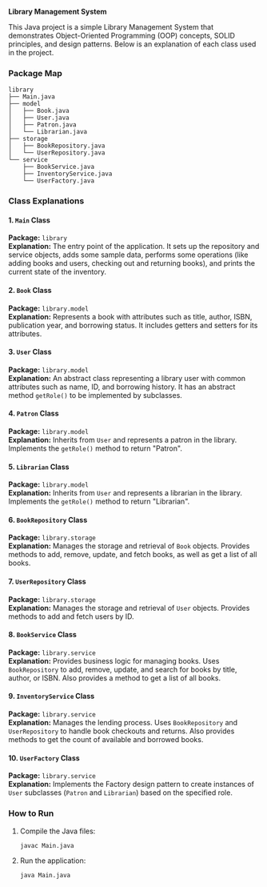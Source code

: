 **Library Management System**

This Java project is a simple Library Management System that demonstrates Object-Oriented Programming (OOP) concepts, SOLID principles, and design patterns. Below is an explanation of each class used in the project.

### Package Map

```
library
├── Main.java
├── model
│   ├── Book.java
│   ├── User.java
│   ├── Patron.java
│   └── Librarian.java
├── storage
│   ├── BookRepository.java
│   └── UserRepository.java
└── service
    ├── BookService.java
    ├── InventoryService.java
    └── UserFactory.java
```

### Class Explanations

#### 1. `Main` Class
**Package:** `library`<br />
**Explanation:** The entry point of the application. It sets up the repository and service objects, adds some sample data, performs some operations (like adding books and users, checking out and returning books), and prints the current state of the inventory.

#### 2. `Book` Class
**Package:** `library.model`<br />
**Explanation:** Represents a book with attributes such as title, author, ISBN, publication year, and borrowing status. It includes getters and setters for its attributes.

#### 3. `User` Class
**Package:** `library.model`<br />
**Explanation:** An abstract class representing a library user with common attributes such as name, ID, and borrowing history. It has an abstract method `getRole()` to be implemented by subclasses.

#### 4. `Patron` Class
**Package:** `library.model`<br />
**Explanation:** Inherits from `User` and represents a patron in the library. Implements the `getRole()` method to return "Patron".

#### 5. `Librarian` Class
**Package:** `library.model`<br />
**Explanation:** Inherits from `User` and represents a librarian in the library. Implements the `getRole()` method to return "Librarian".

#### 6. `BookRepository` Class
**Package:** `library.storage`<br />
**Explanation:** Manages the storage and retrieval of `Book` objects. Provides methods to add, remove, update, and fetch books, as well as get a list of all books.

#### 7. `UserRepository` Class
**Package:** `library.storage`<br />
**Explanation:** Manages the storage and retrieval of `User` objects. Provides methods to add and fetch users by ID.

#### 8. `BookService` Class
**Package:** `library.service`<br />
**Explanation:** Provides business logic for managing books. Uses `BookRepository` to add, remove, update, and search for books by title, author, or ISBN. Also provides a method to get a list of all books.

#### 9. `InventoryService` Class
**Package:** `library.service`<br />
**Explanation:** Manages the lending process. Uses `BookRepository` and `UserRepository` to handle book checkouts and returns. Also provides methods to get the count of available and borrowed books.

#### 10. `UserFactory` Class
**Package:** `library.service`<br />
**Explanation:** Implements the Factory design pattern to create instances of `User` subclasses (`Patron` and `Librarian`) based on the specified role.

### How to Run

1. Compile the Java files:

    ```sh
    javac Main.java
    ```

2. Run the application:

    ```sh
    java Main.java
    ```